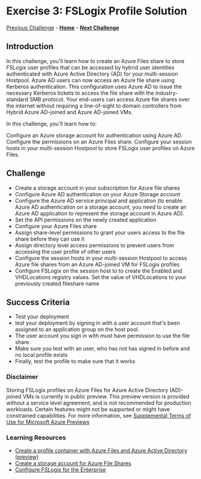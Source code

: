 # Exercise 3: FSLogix Profile Solution

[Previous Challenge](./02-multi-session-Hostpools.md) - **[Home](../readme.md)** - **[Next Challenge](04-start-VM-on-connect.md)**

## Introduction
In this challenge, you'll learn how to create an Azure Files share to store FSLogix user profiles that can be accessed by hybrid user identities authenticated with Azure Active Directory (AD) for your multi-session Hostpool. Azure AD users can now access an Azure file share using Kerberos authentication. This configuration uses Azure AD to issue the necessary Kerberos tickets to access the file share with the industry-standard SMB protocol. Your end-users can access Azure file shares over the internet without requiring a line-of-sight to domain controllers from Hybrid Azure AD-joined and Azure AD-joined VMs.

In this challenge, you'll learn how to:

Configure an Azure storage account for authentication using Azure AD.
Configure the permissions on an Azure Files share.
Configure your session hosts in your multi-session Hostpool to store FSLogix user profiles on Azure Files.

## Challenge 
- Create a storage account in your subscription for Azure file shares 
- Configure Azure AD authentication on your Azure Storage account
- Configure the Azure AD service principal and application (to enable Azure AD authentication on a storage account, you need to create an Azure AD application to represent the
  storage account in Azure AD).
- Set the API permissions on the newly created application
- Configure your Azure Files share
- Assign share-level permissions to grant your users access to the file share before they can use it
- Assign directory level access permissions to prevent users from accessing the user profile of other users
- Configure the session hosts in your multi-session Hostpool to access Azure file shares from an Azure AD-joined VM for FSLogix profiles
- Configure FSLogix on the session host to to create the Enabled and VHDLocations registry values. Set the value of VHDLocations to your previously created fileshare name



## Success Criteria
- Test your deployment
- test your deployment by signing in with a user account that's been assigned to an application group on the host pool. 
- The user account you sign in with must have permission to use the file share.
- Make sure you test with an user, who has not has signed in before and no local profile exists 
- Finally, test the profile to make sure that it works


### Disclaimer
Storing FSLogix profiles on Azure Files for Azure Active Directory (AD)-joined VMs is currently in public preview. This preview version is provided without a service level agreement, and is not recommended for production workloads. Certain features might not be supported or might have constrained capabilities. 
For more information, see [Supplemental Terms of Use for Microsoft Azure Previews](https://azure.microsoft.com/support/legal/preview-supplemental-terms)


### Learning Resources
- [Create a profile container with Azure Files and Azure Active Directory (preview)](https://docs.microsoft.com/en-us/azure/virtual-desktop/create-profile-container-azure-ad)
- [Create a storage account for Azure File Shares](https://docs.microsoft.com/en-us/azure/storage/files/storage-how-to-create-file-share?tabs=azure-portal#create-a-storage-account)
- [Configure FSLogix for the Enterprise](https://docs.microsoft.com/en-us/azure/architecture/example-scenario/wvd/windows-virtual-desktop-fslogix)


